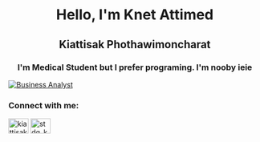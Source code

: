 <h1 align="center"> Hello, I'm Knet Attimed </h1>
<h2 align="center">Kiattisak Phothawimoncharat</h2>
<h3 align="center">I'm Medical Student but I prefer programing. I'm nooby ieie</h3>
<a href="https://git.io/typing-svg">
    <img src="https://i.pinimg.com/originals/a3/f2/0f/a3f20f2ee16cee43a9b85d40fc0a45f9.gif" alt="Business Analyst"/>
</a>

<h3 align="left">Connect with me:</h3>
<p align="left">
<a href="https://fb.com/kiattisak phothawimoncharat" target="blank"><img align="center" src="https://raw.githubusercontent.com/rahuldkjain/github-profile-readme-generator/master/src/images/icons/Social/facebook.svg" alt="kiattisak phothawimoncharat" height="30" width="40" /></a>
<a href="https://instagram.com/stdg_kn05" target="blank"><img align="center" src="https://raw.githubusercontent.com/rahuldkjain/github-profile-readme-generator/master/src/images/icons/Social/instagram.svg" alt="stdg_kn05" height="30" width="40" /></a>
</p>
